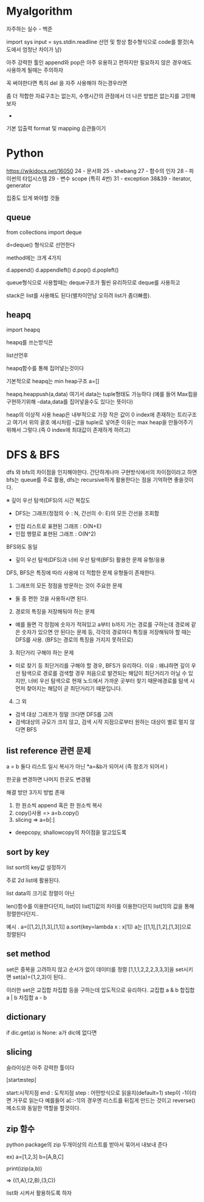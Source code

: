 # Myalgorithm

자주하는 실수 - 백준

import sys
input = sys.stdin.readline
선언 및 항상 함수형식으로 code를 짤것(속도에서 엄청난 차이가 남)

아주 강력한 툴인 append와 pop은 아주 유용하고 편하지만 필요하지 않은 경우에도 사용하게 될때는 주의하자

꼭 써야한다면 특히 del 을 자주 사용해야 하는경우라면

좀 더 적합한 자료구조는 없는지, 수행시간의 관점에서 더 나은 방법은 없는지를 고민해보자

+
기본 입출력 format 및 mapping 습관들이기

# Python 

https://wikidocs.net/16050
24 - 문서화
25 - shebang
27 - 함수의 인자
28 - 파이썬의 타입시스템
29 - 변수 scope (특히 4번)
31 - exception
38&39 - iterator, generator

집중도 있게 봐야할 것들

## queue
from collections import deque

d=deque() 형식으로 선언한다

method에는 크게 4가지

d.append()
d.appendleft()
d.pop()
d.popleft()

queue형식으로 사용할때는 deque구조가 훨씬 유리하므로
deque를 사용하고

stack은 list를 사용해도 된다(별차이안남 오히려 list가 좀더빠름).

## heapq
import heapq


heapq를 쓰는방식은

list선언후

heapq함수를 통해 집어넣는것이다

기본적으로 heapq는 min heap구조
a=[]

heapq.heappush(a,data)
여기서 data는 tuple형태도 가능하다
(예를 들어 Max힙을 구현하기위해 -data,data를 집어넣을수도 있다는 뜻이다)

heap의 이상적 사용
heap은 내부적으로 가장 작은 값이 0 index에 존재하는 트리구조고
여기서 위의 괄호 예시처럼 -값을 tuple로 넣어준 이유는
max heap을 만들어주기 위해서 그렇다.(즉 0 index에 최대값이 존재하게 하려고)

# DFS & BFS

dfs 와 bfs의 차이점을 인지해야한다.
간단하게나마 구현방식에서의 차이점이라고 하면
bfs는 queue를 주로 활용, dfs는 recursive하게 활용한다는 점을 기억하면 좋을것이다.

※ 깊이 우선 탐색(DFS)의 시간 복잡도
- DFS는 그래프(정점의 수 : N, 간선의 수: E)의 모든 간선을 조회함
* 인접 리스트로 표현된 그래프 : O(N+E)
* 인접 행렬로 표현된 그래프 : O(N^2)

BFS와도 동일

- 깊이 우선 탐색(DFS)과 너비 우선 탐색(BFS) 활용한 문제 유형/응용

DFS, BFS은 특징에 따라 사용에 더 적합한 문제 유형들이 존재한다.

1) 그래프의 모든 정점을 방문하는 것이 주요한 문제
 - 둘 중 편한 것을 사용하시면 된다.

2) 경로의 특징을 저장해둬야 하는 문제
 - 예를 들면 각 정점에 숫자가 적혀있고 a부터 b까지 가는 경로를 구하는데 경로에 같은 숫자가 있으면 안 된다는 문제 등, 각각의 경로마다 특징을 저장해둬야 할 때는 DFS를 사용. (BFS는 경로의 특징을 가지지 못하므로)

3) 최단거리 구해야 하는 문제
 - 미로 찾기 등 최단거리를 구해야 할 경우, BFS가 유리하다.
이유 : 왜냐하면 깊이 우선 탐색으로 경로를 검색할 경우 처음으로 발견되는 해답이 최단거리가 아닐 수 있지만, 너비 우선 탐색으로 현재 노드에서 가까운 곳부터 찾기 때문에경로를 탐색 시 먼저 찾아지는 해답이 곧 최단거리기 때문입니다.

4) 그 외
- 검색 대상 그래프가 정말 크다면 DFS를 고려
- 검색대상의 규모가 크지 않고, 검색 시작 지점으로부터 원하는 대상이 별로 멀지 않다면 BFS

## list reference 관련 문제
a = b
둘다 리스트 일시 복사가 아닌 *a=&b가 되어서 (즉 참조가 되어서 )

한곳을 변경하면 나머지 한곳도 변경됌

해결 방안 3가지 방법 존재

1. 한 원소씩 append 혹은 한 원소씩 복사
2. copy()사용 => a=b.copy()
3. slicing  => a=b[:]

+ deepcopy, shallowcopy의 차이점을 알고있도록


## sort by key
list sort의 key값 설정하기

주로 2d list에 활용된다.

list data의 크기로 정렬이 아닌

len()함수를 이용한다던지, list[0] list[1]값의 차이를 이용한다던지
list[1]의 값을 통해 정렬한다던지..

예시 . a=[[1,2],[1,3],[1,1]]
a.sort(key=lambda x : x[1])
a는 [[1,1],[1,2],[1,3]]으로 정렬된다


## set method

set은 중복을 고려하지 않고 순서가 없이 데이터를 정렬
[1,1,1,2,2,2,3,3,3]을 set시키면
set(a)={1,2,3}이 된다..

이러한 set은 교집합 차집합 등을 구하는데 압도적으로 유리하다.
교집합 a & b
합집합 a | b
차집합 a - b

## dictionary

if dic.get(a) is None:
a가 dic에 없다면


## slicing

슬라이싱은 아주 강력한 툴이다

[start:end:step]

start:시작지점
end : 도착지점
step : 어떤방식으로 읽을지(default=1)
step이 -1이라면 거꾸로 읽는다
예를들어
a[::-1]의 경우엔 리스트를 뒤집게 만드는 것이고
reverse()메소드와 동일한 역할을 할것이다.



## zip 함수
python package의 zip
두개이상의 리스트를 받아서
 묶어서 내보내 준다

ex)
a=[1,2,3]
b=[A,B,C]

print(izip(a,b))

=> ((1,A),(2,B),(3,C))

list화 시켜서 활용하도록 하자